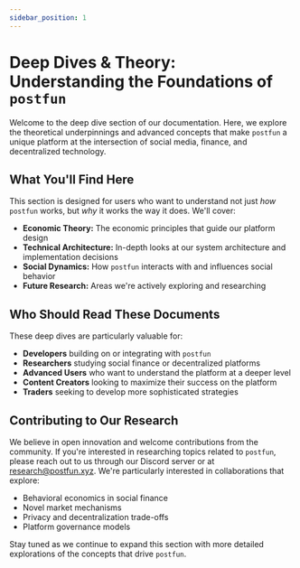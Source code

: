 ```yaml
---
sidebar_position: 1
---
```


# Deep Dives & Theory: Understanding the Foundations of `postfun`

Welcome to the deep dive section of our documentation. Here, we explore the theoretical underpinnings and advanced concepts that make `postfun` a unique platform at the intersection of social media, finance, and decentralized technology.

## What You'll Find Here

This section is designed for users who want to understand not just *how* `postfun` works, but *why* it works the way it does. We'll cover:

*   **Economic Theory:** The economic principles that guide our platform design
*   **Technical Architecture:** In-depth looks at our system architecture and implementation decisions
*   **Social Dynamics:** How `postfun` interacts with and influences social behavior
*   **Future Research:** Areas we're actively exploring and researching

## Who Should Read These Documents

These deep dives are particularly valuable for:

*   **Developers** building on or integrating with `postfun`
*   **Researchers** studying social finance or decentralized platforms
*   **Advanced Users** who want to understand the platform at a deeper level
*   **Content Creators** looking to maximize their success on the platform
*   **Traders** seeking to develop more sophisticated strategies

## Contributing to Our Research

We believe in open innovation and welcome contributions from the community. If you're interested in researching topics related to `postfun`, please reach out to us through our Discord server or at research@postfun.xyz. We're particularly interested in collaborations that explore:

*   Behavioral economics in social finance
*   Novel market mechanisms
*   Privacy and decentralization trade-offs
*   Platform governance models

Stay tuned as we continue to expand this section with more detailed explorations of the concepts that drive `postfun`.